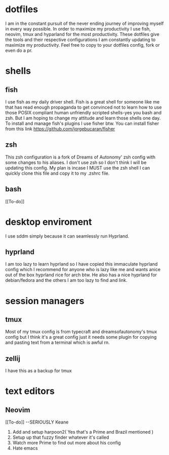 # dotfiles
I am in the constant pursuit of the never ending journey of improving myself in every way possible. In order to maximize my productivity I use fish, neovim, tmux and hyparland for the most productivity. These dotfiles give the tools and their respective configurations I am constantly updating to maximize my productivity. Feel free to copy to your dotfiles config, fork or even do a pr.
# shells
## fish
I use fish as my daily driver shell. Fish is a great shell for someone like me that has read enough propaganda to get convinced not to learn how to use those POSIX compliant human unfriendly scripted shells-yes you bash and zsh. But I am hoping to change my attitude and learn those
shells one day.
To install and manage fish's plugins I use fisher btw. You can install fisher from this link
https://github.com/jorgebucaran/fisher
## zsh
This zsh configuration is a fork of Dreams of Autonomy' zsh config with some changes to his aliases. I don't use zsh so I don't think I will be updating this config. My plan is incase I MUST use the zsh shell I can quickly clone this file and copy it to my .zshrc file. 
## bash
[[To-do]]
# desktop enviroment
I use sddm simply because it can seamlessly run Hyprland.
## hyprland
I am too lazy to learn hyprland so I have copied this immaculate hyprland config which I recommend for anyone who is lazy like me and wants anice out of the box hyprland rice for arch btw. He also has a nice hyprland for debian/fedora and the others I am too lazy to find and link.
# session managers
## tmux
Most of my tmux config is from typecraft and dreamsofautonomy's tmux config but I think it's a great config just it needs some plugin for copying and pasting text from a terminal which is awful rn.
## zellij
I have this as a backup for tmux
# text editors 
## Neovim
[[To-do]] --SERIOUSLY Keane
1. Add and setup harpoon2( Yes that's a Prime and Brazil mentioned )
2. Setup up that fuzzy finder whatever it's called
3. Watch more Prime to find out more about his config
4. Hate emacs
